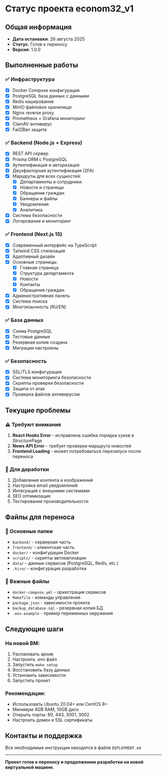 # Статус проекта econom32_v1

## Общая информация
- **Дата остановки**: 26 августа 2025
- **Статус**: Готов к переносу
- **Версия**: 1.0.0

## Выполненные работы

### ✅ Инфраструктура
- [x] Docker Compose конфигурация
- [x] PostgreSQL база данных с данными
- [x] Redis кэширование
- [x] MinIO файловое хранилище
- [x] Nginx reverse proxy
- [x] Prometheus + Grafana мониторинг
- [x] ClamAV антивирус
- [x] Fail2Ban защита

### ✅ Backend (Node.js + Express)
- [x] REST API сервер
- [x] Prisma ORM с PostgreSQL
- [x] Аутентификация и авторизация
- [x] Двухфакторная аутентификация (2FA)
- [x] Маршруты для всех сущностей:
  - [x] Департаменты и сотрудники
  - [x] Новости и страницы
  - [x] Обращения граждан
  - [x] Баннеры и файлы
  - [x] Уведомления
  - [x] Аналитика
- [x] Система безопасности
- [x] Логирование и мониторинг

### ✅ Frontend (Next.js 15)
- [x] Современный интерфейс на TypeScript
- [x] Tailwind CSS стилизация
- [x] Адаптивный дизайн
- [x] Основные страницы:
  - [x] Главная страница
  - [x] Структура департамента
  - [x] Новости
  - [x] Контакты
  - [x] Обращения граждан
- [x] Административная панель
- [x] Система поиска
- [x] Многоязычность (RU/EN)

### ✅ База данных
- [x] Схема PostgreSQL
- [x] Тестовые данные
- [x] Резервная копия создана
- [x] Миграции настроены

### ✅ Безопасность
- [x] SSL/TLS конфигурация
- [x] Система мониторинга безопасности
- [x] Скрипты проверки безопасности
- [x] Защита от атак
- [x] Проверка файлов антивирусом

## Текущие проблемы

### ⚠️ Требуют внимания
1. **React Hooks Error** - исправлена ошибка порядка хуков в StructurePage
2. **News API Error** - требует проверки маршрута новостей
3. **Frontend Loading** - может потребоваться перезапуск после переноса

### 🔧 Для доработки
1. Добавление контента и изображений
2. Настройка email уведомлений
3. Интеграция с внешними системами
4. SEO оптимизация
5. Тестирование производительности

## Файлы для переноса

### 📁 Основные папки
- `backend/` - серверная часть
- `frontend/` - клиентская часть
- `docker/` - конфигурации Docker
- `scripts/` - скрипты автоматизации
- `data/` - данные сервисов (PostgreSQL, Redis, etc.)
- `.kiro/` - конфигурация разработки

### 📄 Важные файлы
- `docker-compose.yml` - оркестрация сервисов
- `Makefile` - команды управления
- `package.json` - зависимости проекта
- `backup_database.sql` - резервная копия БД
- `.env.example` - пример переменных окружения

## Следующие шаги

### На новой ВМ:
1. Распаковать архив
2. Настроить .env файл
3. Запустить `make setup`
4. Восстановить базу данных
5. Установить зависимости
6. Запустить проект

### Рекомендации:
- Использовать Ubuntu 20.04+ или CentOS 8+
- Минимум 4GB RAM, 10GB диск
- Открыть порты: 80, 443, 3001, 3002
- Настроить домен и SSL сертификаты

## Контакты и поддержка
Все необходимые инструкции находятся в файле `DEPLOYMENT.md`

---
**Проект готов к переносу и продолжению разработки на новой виртуальной машине.**